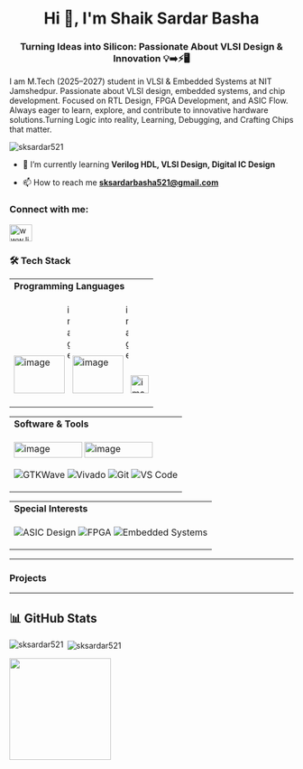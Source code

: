 <h1 align="center">Hi 👋, I'm Shaik Sardar Basha</h1>
<h3 align="center">Turning Ideas into Silicon: Passionate About VLSI Design & Innovation 💡➡️⚡🖥️</h3>
<align="centre">I am M.Tech (2025–2027) student in VLSI & Embedded Systems at NIT Jamshedpur. Passionate about VLSI design, embedded systems, and chip development. Focused on RTL Design, FPGA Development, and ASIC Flow. Always eager to learn, explore, and contribute to innovative hardware solutions.Turning Logic into reality, Learning, Debugging, and Crafting Chips that matter.

<p align="left"> <img src="https://komarev.com/ghpvc/?username=sksardar521&label=Profile%20views&color=0e75b6&style=flat" alt="sksardar521" /> </p>

- 🌱 I’m currently learning **Verilog HDL, VLSI Design, Digital IC Design**

- 📫 How to reach me **sksardarbasha521@gmail.com**

<h3 align="left">Connect with me:</h3>
 
<p align="left">
<a href="https://www.linkedin.com/in/sardar-basha-shaik-13057623b" target="blank"><img align="center" src="https://raw.githubusercontent.com/rahuldkjain/github-profile-readme-generator/master/src/images/icons/Social/linked-in-alt.svg" alt="www.linkedin.com/in/sardar-basha-shaik-13057623b" height="30" width="40" /></a>
</p>
<h3 align="left">🛠️ Tech Stack </h3>

<table>
<tr>
<td><b>Programming Languages</b></td>
</tr>
<tr>
<td>

<img width="90" height="67" alt="image" src="https://github.com/user-attachments/assets/0f09e6a1-81a4-41e9-86a2-57dee9a58a49" /> <img width="5" height="158" alt="image" src="https://github.com/user-attachments/assets/268d3ce0-6925-48c0-95c5-61edf655d5db" /> <img width="90" height="67" alt="image" src="https://github.com/user-attachments/assets/295da5b2-88ec-437b-ba37-faf54550b509" /> <img width="5" height="158" alt="image" src="https://github.com/user-attachments/assets/268d3ce0-6925-48c0-95c5-61edf655d5db" /> <img width="32" height="32" alt="image" src="https://github.com/user-attachments/assets/d265e74a-6e86-4323-8748-1abcb2276c0f" />


  

</td>
</tr>
</table>  

<table>
<tr>
<td><b>Software & Tools</b></td>
</tr>
<tr>
<td>

<img width="121" height="28" alt="image" src="https://github.com/user-attachments/assets/46844568-adfe-4189-9e62-13e5e8ac6e07" />     <img width="121" height="28" alt="image" src="https://github.com/user-attachments/assets/effe5918-f463-42e5-87f9-48db2064b87c" />




 ![GTKWave](https://img.shields.io/badge/GTKWave-FFD700?style=for-the-badge)  ![Vivado](https://img.shields.io/badge/Vivado-FF9800?style=for-the-badge)  ![Git](https://img.shields.io/badge/Git-F05032?style=for-the-badge&logo=git&logoColor=white)  ![VS Code](https://img.shields.io/badge/VS%20Code-007ACC?style=for-the-badge&logo=visual-studio-code&logoColor=white)  

</td>
</tr>
</table>  

<table>
<tr>
<td><b>Special Interests</b></td>
</tr>
<tr>
<td>

![ASIC Design](https://img.shields.io/badge/ASIC%20Design-000000?style=for-the-badge)  ![FPGA](https://img.shields.io/badge/FPGA-2E8B57?style=for-the-badge)  ![Embedded Systems](https://img.shields.io/badge/Embedded%20Systems-FF6347?style=for-the-badge)  

</td>
</tr>
</table>  

---

<h3 align="left">Projects </h3>






------------
## 📊 GitHub Stats  
<p><img align="left" src="https://github-readme-stats.vercel.app/api/top-langs?username=sksardar521&show_icons=true&locale=en&layout=compact&theme=tokyonight" alt="sksardar521" /></p>

<p>&nbsp;<img align="center" src="https://github-readme-stats.vercel.app/api?username=sksardar521&show_icons=true&locale=en&theme=tokyonight" alt="sksardar521" /></p>

<p><img src="https://github-readme-streak-stats.herokuapp.com/?user=sksardar521&theme=tokyonight" height="180px"/></p>  



